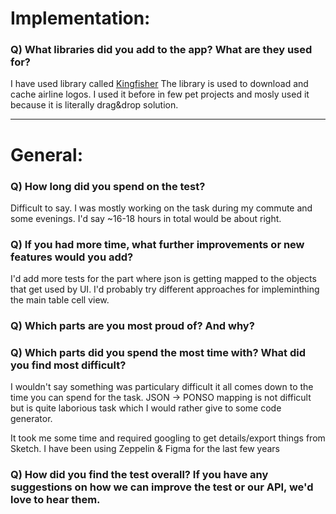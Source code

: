 # Implementation:

### Q) What libraries did you add to the app? What are they used for?

I have used library called [Kingfisher](https://github.com/onevcat/Kingfisher) The library is used to download and cache airline logos. I used it before in few pet projects and mosly used it because it is literally drag&drop solution.

---

# General:

### Q) How long did you spend on the test?

Difficult to say. I was mostly working on the task during my commute and some evenings. I'd say ~16-18 hours in total would be about right.

### Q) If you had more time, what further improvements or new features would you add?

I'd add more tests for the part where json is getting mapped to the objects that get used by UI. I'd probably try different approaches for impleminthing the main table cell view.

### Q) Which parts are you most proud of? And why?

### Q) Which parts did you spend the most time with? What did you find most difficult?

I wouldn't say something was particulary difficult it all comes down to the time you can spend for the task. JSON -> PONSO
mapping is not difficult but is quite laborious task which I would rather give to some code generator.

It took me some time and required googling to get details/export things from Sketch. I have been using Zeppelin & Figma for the
last few years 


### Q) How did you find the test overall? If you have any suggestions on how we can improve the test or our API, we'd love to hear them.
